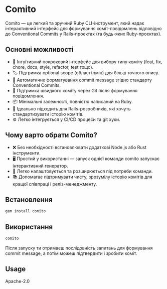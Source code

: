 # Comito

Comito — це легкий та зручний Ruby CLI-інструмент, який надає інтерактивний інтерфейс для формування коміт-повідомлень відповідно до Conventional Commits у Rails-проєктах (та будь-яких Ruby-проєктах).

## Основні можливості

- 🚀 Інтуїтивний покроковий інтерфейс для вибору типу коміту (feat, fix, chore, docs, style, refactor, test тощо).
- 🏷️ Підтримка optional scope (області змін) для більш точного опису.
- 📝 Автоматичне форматування commit message згідно стандарту Conventional Commits.
- 🔧 Підтримка швидкого коміту через Git після формування повідомлення.
- 📦 Мінімальні залежності, повністю написаний на Ruby.
- 🎯 Ідеально підходить для Rails-розробників, які хочуть стандартизувати історію комітів.
- ⚙️ Легко інтегрується у CI/CD процеси та git хуки.

## Чому варто обрати Comito?

- ❌ Без необхідності встановлювати додаткові Node.js або Rust інструменти.
- 🖥️ Простий у використанні — запуск однієї команди comito запускає інтерактивний генератор.
- 🔄 Легко налаштовується та розширюється під потреби команди.
- 📚 Допомагає підтримувати чисту, зрозумілу історію комітів для кращої співпраці і реліз-менеджменту.

## Встановлення

```bash 
gem install comito
```

## Використання

```bash
comito
```

Після запуску ти отримаєш послідовність запитань для формування commit message, а потім можеш підтвердити і зробити коміт.

## Usage

Apache-2.0
